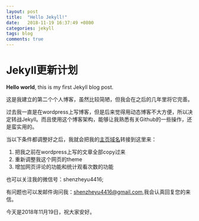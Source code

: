 ```yaml
---
layout: post
title:  "Hello Jekyll!"
date:   2018-11-19 16:37:49 +0800
categories: jekyll
tags: blog
comments: true
---
```


# Jekyll更新计划

**Hello world**, this is my first Jekyll blog post.

这是我建立的第二个个人博客，虽然比较简陋，但我会在之后的几年里将它完善。

过去我一直是在wordpress上写博客，但是后来觉得用动态博客不大方便，所以决定转战Jekyll。而且使用这个博客架构，能够让我熟悉有关Github的一些操作，还是蛮实用的。

当以下条件都调整好之后，我就会把我的[主页域名](http://www.shenzheyu.com)转接到这里来：
1. 把我之前在wordpress上写的文章全部copy过来
2. 重新调整我这个网页的theme
3. 增加网页评论的功能和统计观看次数的功能

也可以关注我的微信号：shenzheyu4416;

有问题也可以发邮件询问我：shenzheyu4416@gmail.com,我会认真回复您的来信。

今天是2018年11月19日，祝大家安好。